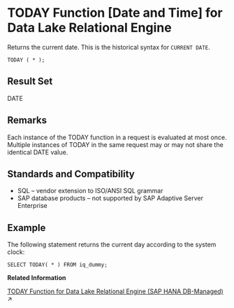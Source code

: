 <!-- loioa58aae9284f21015a550a97595a91cc9 -->

# TODAY Function \[Date and Time\] for Data Lake Relational Engine

Returns the current date. This is the historical syntax for `CURRENT DATE`.



```
TODAY ( * );
```



<a name="loioa58aae9284f21015a550a97595a91cc9__TODAY_returns1"/>

## Result Set

DATE



<a name="loioa58aae9284f21015a550a97595a91cc9__TODAY_remarks1"/>

## Remarks

Each instance of the TODAY function in a request is evaluated at most once. Multiple instances of TODAY in the same request may or may not share the identical DATE value.



<a name="loioa58aae9284f21015a550a97595a91cc9__TODAY_standards1"/>

## Standards and Compatibility

-   SQL – vendor extension to ISO/ANSI SQL grammar
-   SAP database products – not supported by SAP Adaptive Server Enterprise



<a name="loioa58aae9284f21015a550a97595a91cc9__TODAY_example1"/>

## Example

The following statement returns the current day according to the system clock:

```
SELECT TODAY( * ) FROM iq_dummy;
```

**Related Information**  


[TODAY Function for Data Lake Relational Engine (SAP HANA DB-Managed)](https://help.sap.com/viewer/a898e08b84f21015969fa437e89860c8/2024_1_QRC/en-US/1f010045110b4fbfaebefa285ec75b87.html "Returns the current date. This is the historical syntax for CURRENT DATE.") :arrow_upper_right:

